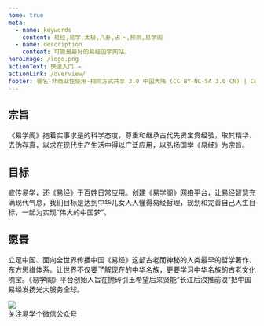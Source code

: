 ```yaml
---
home: true
meta:
  - name: keywords
    content: 易经,易学,太极,八卦,占卜,预测,易学阁
  - name: description
    content: 可能是最好的易经国学网站。
heroImage: /logo.png
actionText: 快速入门 →
actionLink: /overview/
footer: 署名-非商业性使用-相同方式共享 3.0 中国大陆 (CC BY-NC-SA 3.0 CN) | Copyright © 2019-present Zhi Bing
---
```


<div class="features">
  <div class="feature">
    <h2>宗旨</h2>
    <p>《易学阁》抱着实事求是的科学态度，尊重和继承古代先贤宝贵经验，取其精华、去伪存真，以求在现代生产生活中得以广泛应用，以弘扬国学《易经》为宗旨。</p>
  </div>
  <div class="feature">
    <h2>目标</h2>
    <p>宣传易学，还《易经》于百姓日常应用。创建《易学阁》网络平台，让易经智慧充满现代气息，我们目标是达到中华儿女人人懂得易经哲理，规划和完善自己人生目标，一起为实现“伟大的中国梦”。</p>
  </div>
  <div class="feature">
    <h2>愿景</h2>
    <p>立足中国、面向全世界传播中国《易经》这部古老而神秘的人类最早的哲学著作、东方思维体系。让世界不仅要了解现在的中华名族，更要学习中华名族的古老文化隗宝。《易学阁》平台创始人旨在抛砖引玉希望后来贤能“长江后浪推前浪”把中国易经发扬光大服务全球。</p>
  </div>
</div>


<div class="pubqr">
  <img src="https://extraimage.net/images/2019/11/25/fae575488b8fb508617f4f204c7ffddc.jpg" />
  <div>关注易学个微信公众号</div>
</div>
